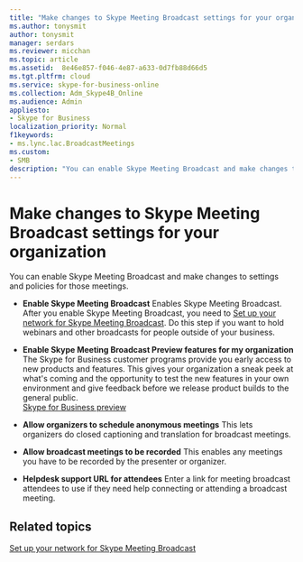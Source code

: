 ```yaml
---
title: "Make changes to Skype Meeting Broadcast settings for your organization"
ms.author: tonysmit
author: tonysmit
manager: serdars
ms.reviewer: micchan
ms.topic: article
ms.assetid:  8e46e857-f046-4e87-a633-0d7fb88d66d5
ms.tgt.pltfrm: cloud
ms.service: skype-for-business-online
ms.collection: Adm_Skype4B_Online
ms.audience: Admin
appliesto:
- Skype for Business
localization_priority: Normal
f1keywords:
- ms.lync.lac.BroadcastMeetings
ms.custom:
- SMB
description: "You can enable Skype Meeting Broadcast and make changes to settings and policies for those meetings."
---
```


# Make changes to Skype Meeting Broadcast settings for your organization

You can enable Skype Meeting Broadcast and make changes to settings and policies for those meetings.
  
- **Enable Skype Meeting Broadcast** Enables Skype Meeting Broadcast. After you enable Skype Meeting Broadcast, you need to [Set up your network for Skype Meeting Broadcast](set-up-your-network-for-skype-meeting-broadcast.md). Do this step if you want to hold webinars and other broadcasts for people outside of your business. 
    
- **Enable Skype Meeting Broadcast Preview features for my organization** The Skype for Business customer programs provide you early access to new products and features. This gives your organization a sneak peek at what's coming and the opportunity to test the new features in your own environment and give feedback before we release product builds to the general public.<br/>[Skype for Business preview](https://www.skypepreview.com/)
    
- **Allow organizers to schedule anonymous meetings** This lets organizers do closed captioning and translation for broadcast meetings.
    
- **Allow broadcast meetings to be recorded** This enables any meetings you have to be recorded by the presenter or organizer.
    
- **Helpdesk support URL for attendees** Enter a link for meeting broadcast attendees to use if they need help connecting or attending a broadcast meeting.
    
## Related topics

[Set up your network for Skype Meeting Broadcast](set-up-your-network-for-skype-meeting-broadcast.md)

  
 